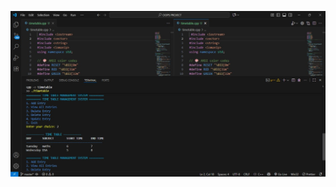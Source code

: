 ![img alt](https://github.com/ShreeSharma31/TaskMater/blob/1e85f3813236c7d6b71fa135160e1dd91359245d/D.jpg)
